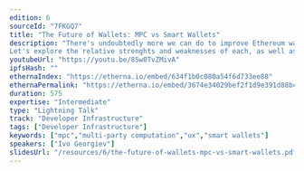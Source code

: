 ```yaml
---
edition: 6
sourceId: "7FKGQ7"
title: "The Future of Wallets: MPC vs Smart Wallets"
description: "There's undoubtedly more we can do to improve Ethereum wallet UX, and there's two technologies competing for this: MPC (multi-party computation) and smart wallets.
Let's explore the relative strenghts and weaknesses of each, as well as the protocol upgrades that will help (eg account abstractions, EIP3074 and EIP4337) and how those affect the comparsion."
youtubeUrl: "https://youtu.be/85w0TvZMivA"
ipfsHash: ""
ethernaIndex: "https://etherna.io/embed/634f1b0c080a54f6d733ee88"
ethernaPermalink: "https://etherna.io/embed/3674e34029bef2f1d9e391d88bc49b1ecc67b66625704f452ab11509fe3b1877"
duration: 575
expertise: "Intermediate"
type: "Lightning Talk"
track: "Developer Infrastructure"
tags: ["Developer Infrastructure"]
keywords: ["mpc","multi-party computation","ux","smart wallets"]
speakers: ["Ivo Georgiev"]
slidesUrl: "/resources/6/the-future-of-wallets-mpc-vs-smart-wallets.pdf"
---
```

